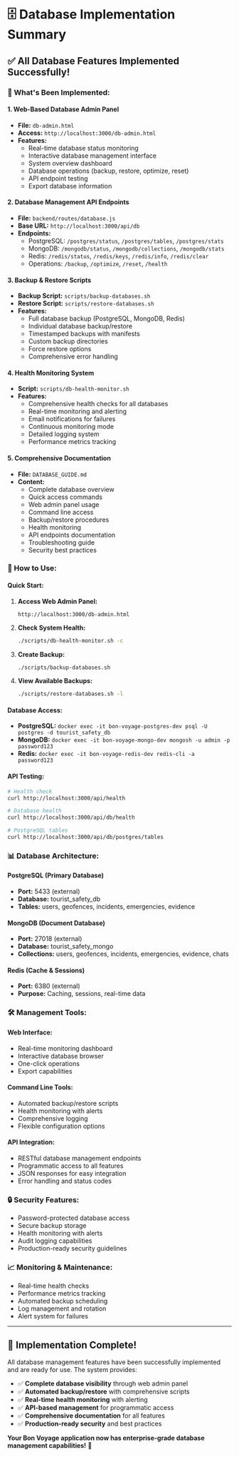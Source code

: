 # 🗄️ Database Implementation Summary

## ✅ **All Database Features Implemented Successfully!**

### **🎯 What's Been Implemented:**

#### **1. Web-Based Database Admin Panel**
- **File:** `db-admin.html`
- **Access:** `http://localhost:3000/db-admin.html`
- **Features:**
  - Real-time database status monitoring
  - Interactive database management interface
  - System overview dashboard
  - Database operations (backup, restore, optimize, reset)
  - API endpoint testing
  - Export database information

#### **2. Database Management API Endpoints**
- **File:** `backend/routes/database.js`
- **Base URL:** `http://localhost:3000/api/db`
- **Endpoints:**
  - PostgreSQL: `/postgres/status`, `/postgres/tables`, `/postgres/stats`
  - MongoDB: `/mongodb/status`, `/mongodb/collections`, `/mongodb/stats`
  - Redis: `/redis/status`, `/redis/keys`, `/redis/info`, `/redis/clear`
  - Operations: `/backup`, `/optimize`, `/reset`, `/health`

#### **3. Backup & Restore Scripts**
- **Backup Script:** `scripts/backup-databases.sh`
- **Restore Script:** `scripts/restore-databases.sh`
- **Features:**
  - Full database backup (PostgreSQL, MongoDB, Redis)
  - Individual database backup/restore
  - Timestamped backups with manifests
  - Custom backup directories
  - Force restore options
  - Comprehensive error handling

#### **4. Health Monitoring System**
- **Script:** `scripts/db-health-monitor.sh`
- **Features:**
  - Comprehensive health checks for all databases
  - Real-time monitoring and alerting
  - Email notifications for failures
  - Continuous monitoring mode
  - Detailed logging system
  - Performance metrics tracking

#### **5. Comprehensive Documentation**
- **File:** `DATABASE_GUIDE.md`
- **Content:**
  - Complete database overview
  - Quick access commands
  - Web admin panel usage
  - Command line access
  - Backup/restore procedures
  - Health monitoring
  - API endpoints documentation
  - Troubleshooting guide
  - Security best practices

### **🚀 How to Use:**

#### **Quick Start:**
1. **Access Web Admin Panel:**
   ```
   http://localhost:3000/db-admin.html
   ```

2. **Check System Health:**
   ```bash
   ./scripts/db-health-monitor.sh -c
   ```

3. **Create Backup:**
   ```bash
   ./scripts/backup-databases.sh
   ```

4. **View Available Backups:**
   ```bash
   ./scripts/restore-databases.sh -l
   ```

#### **Database Access:**
- **PostgreSQL:** `docker exec -it bon-voyage-postgres-dev psql -U postgres -d tourist_safety_db`
- **MongoDB:** `docker exec -it bon-voyage-mongo-dev mongosh -u admin -p password123`
- **Redis:** `docker exec -it bon-voyage-redis-dev redis-cli -a password123`

#### **API Testing:**
```bash
# Health check
curl http://localhost:3000/api/health

# Database health
curl http://localhost:3000/api/db/health

# PostgreSQL tables
curl http://localhost:3000/api/db/postgres/tables
```

### **📊 Database Architecture:**

#### **PostgreSQL (Primary Database)**
- **Port:** 5433 (external)
- **Database:** tourist_safety_db
- **Tables:** users, geofences, incidents, emergencies, evidence

#### **MongoDB (Document Database)**
- **Port:** 27018 (external)
- **Database:** tourist_safety_mongo
- **Collections:** users, geofences, incidents, emergencies, evidence, chats

#### **Redis (Cache & Sessions)**
- **Port:** 6380 (external)
- **Purpose:** Caching, sessions, real-time data

### **🛠️ Management Tools:**

#### **Web Interface:**
- Real-time monitoring dashboard
- Interactive database browser
- One-click operations
- Export capabilities

#### **Command Line Tools:**
- Automated backup/restore scripts
- Health monitoring with alerts
- Comprehensive logging
- Flexible configuration options

#### **API Integration:**
- RESTful database management endpoints
- Programmatic access to all features
- JSON responses for easy integration
- Error handling and status codes

### **🔒 Security Features:**
- Password-protected database access
- Secure backup storage
- Health monitoring with alerts
- Audit logging capabilities
- Production-ready security guidelines

### **📈 Monitoring & Maintenance:**
- Real-time health checks
- Performance metrics tracking
- Automated backup scheduling
- Log management and rotation
- Alert system for failures

---

## 🎉 **Implementation Complete!**

All database management features have been successfully implemented and are ready for use. The system provides:

- ✅ **Complete database visibility** through web admin panel
- ✅ **Automated backup/restore** with comprehensive scripts
- ✅ **Real-time health monitoring** with alerting
- ✅ **API-based management** for programmatic access
- ✅ **Comprehensive documentation** for all features
- ✅ **Production-ready security** and best practices

**Your Bon Voyage application now has enterprise-grade database management capabilities!** 🚀
